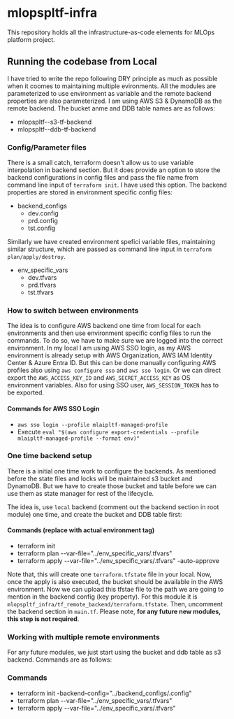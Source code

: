 # mlopspltf-infra
This repository holds all the infrastructure-as-code elements for MLOps platform project.

## Running the codebase from Local
I have tried to write the repo following DRY principle as much as possible when it coomes to maintaining multiple evironments. All the modules are parameterized to use environment as variable and the remote backend properties are also parameterized.
I am using AWS S3 & DynamoDB as the remote backend. The bucket anme and DDB table names are as follows:
- mlopspltf-<env>-s3-tf-backend
- mlopspltf-<env>-ddb-tf-backend

### Config/Parameter files
There is a small catch, terraform doesn't allow us to use variable interpolation in backend section. But it does provide an option to store the backend configurations in config files and pass the file name from command line input of `terraform init`. I have used this option. The backend properties are stored in environment specific config files:

- backend_configs
    - dev.config
    - prd.config
    - tst.config

Similarly we have created environment spefici variable files, maintaining similar structure, which are passed as command line input in `terraform plan/apply/destroy`.

- env_specific_vars
    - dev.tfvars
    - prd.tfvars
    - tst.tfvars

### How to switch between environments
The idea is to configure AWS backend one time from local for each environments and then use environment specific config files to run the commands. To do so, we have to make sure we are logged into the correct environment. In my local I am using AWS SSO login, as my AWS environment is already setup with AWS Organization, AWS IAM Identity Center & Azure Entra ID. But this can be done manually configuring AWS profiles also using `aws configure sso` and `aws sso login`. Or we can direct export the `AWS_ACCESS_KEY_ID` and `AWS_SECRET_ACCESS_KEY` as OS environment variables. Also for using SSO user, `AWS_SESSION_TOKEN` has to be exported.

#### Commands for AWS SSO Login
- `aws sso login --profile mlaipltf-managed-profile`
- Execute `eval "$(aws configure export-credentials --profile mlaipltf-managed-profile --format env)"`
<!-- - Add `profile = "mlaipltf-managed-profile"` in the `provider` section of `entrypoint/main.tf` -->


### One time backend setup
There is a initial one time work to configure the backends. As mentioned before the state files and locks will be maintained s3 bucket and DynamoDB. But we have to create those bucket and table before we can use them as state manager for rest of the lifecycle.

The idea is, use `local` backend (comment out the backend section in root module) one time, and create the bucket and DDB table first:
#### Commands (replace <env> with actual environment tag)
- terraform init
- terraform plan --var-file="../env_specific_vars/<env>.tfvars"
- terraform apply --var-file="../env_specific_vars/<env>.tfvars" -auto-approve

Note that, this will create one `terraform.tfstate` file in your local. Now, once the apply is also executed, the bucket should be available in the AWS environment. Now we can upload this tfstae file to the path we are going to mention in the backend config (key property). For this module it is `mlopspltf_infra/tf_remote_backend/terraform.tfstate`. Then, uncomment the backend section in `main.tf`.
Please note, **for any future new modules, this step is not required**.

### Working with multiple remote environments
For any future modules, we just start using the bucket and ddb table as s3 backend. Commands are as follows:
### Commands
- terraform init -backend-config="../backend_configs/<env>.config"
- terraform plan --var-file="../env_specific_vars/<env>.tfvars"
- terraform apply --var-file="../env_specific_vars/<env>.tfvars"